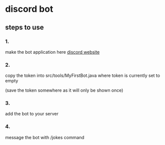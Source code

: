 # discord bot
## steps to use
### 1.

make the bot application here [discord website](https://discord.com/developers/applications)

### 2. 

copy the token into src/tools/MyFirstBot.java where token is currently set to empty

(save the token somewhere as it will only be shown once)

### 3.

add the bot to your server

### 4.

message the bot with /jokes command
